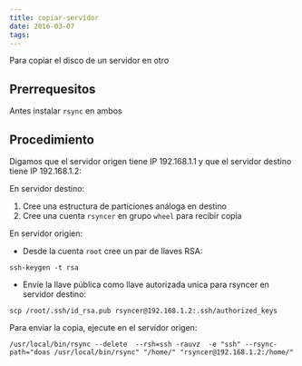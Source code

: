 ```yaml
---
title: copiar-servidor
date: 2016-03-07
tags:
---
```


Para copiar el disco de un servidor en otro

## Prerrequesitos
Antes instalar ```rsync``` en ambos

## Procedimiento

Digamos que el servidor origen tiene IP 192.168.1.1 y que el servidor destino tiene IP 192.168.1.2:

En servidor destino:

1. Cree una estructura de particiones análoga en destino
2. Cree una cuenta ```rsyncer``` en grupo ```wheel``` para recibir copia

En servidor origien:

- Desde la cuenta ```root``` cree un par de llaves RSA:
```
ssh-keygen -t rsa
```
- Envíe la llave pública como llave autorizada unica para rsyncer en servidor destino:
```
scp /root/.ssh/id_rsa.pub rsyncer@192.168.1.2:.ssh/authorized_keys
```
Para enviar la copia, ejecute en el servidor origen:
```
/usr/local/bin/rsync --delete  --rsh=ssh -rauvz  -e "ssh" --rsync-path="doas /usr/local/bin/rsync" "/home/" "rsyncer@192.168.1.2:/home/"
```
